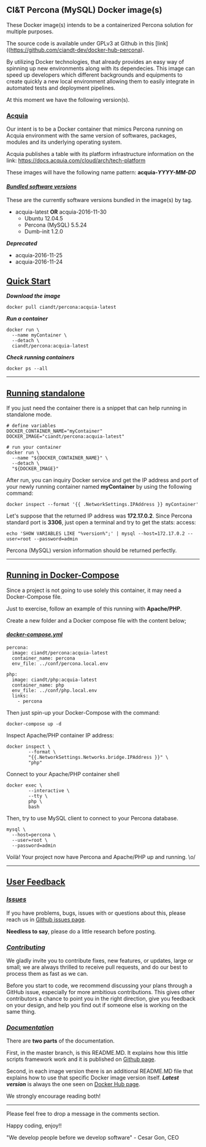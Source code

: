 ## CI&T Percona (MySQL) Docker image(s)

These Docker image(s) intends to be a containerized Percona solution for multiple purposes.

The source code is available under GPLv3 at Github in this [link]((https://github.com/ciandt-dev/docker-hub-percona).

By utilizing Docker technologies, that already provides an easy way of spinning up new environments along with its dependecies. This image can speed up developers which different backgrounds and equipments to create quickly a new local environment allowing them to easily integrate in automated tests and deployment pipelines.

At this moment we have the following version(s).

### [Acquia](#acquia)

Our intent is to be a Docker container that mimics Percona running on Acquia environment with the same version of softwares, packages, modules and its underlying operating system.

Acquia publishes a table with its platform infrastructure information on the link: https://docs.acquia.com/cloud/arch/tech-platform

These images will have the following name pattern: __acquia-*YYYY-MM-DD*__

#### [*Bundled software versions*](#software-versions)

These are the currently software versions bundled in the image(s) by tag.

* acquia-latest __OR__ acquia-2016-11-30
  * Ubuntu 12.04.5
  * Percona (MySQL) 5.5.24
  * Dumb-init 1.2.0

__*Deprecated*__

* acquia-2016-11-25
* acquia-2016-11-24

## [Quick Start](#quickstart)

__*Download the image*__

```
docker pull ciandt/percona:acquia-latest
```

__*Run a container*__

```
docker run \
  --name myContainer \
  --detach \
  ciandt/percona:acquia-latest
```

__*Check running containers*__

```
docker ps --all
```

* * *

## [Running standalone](#running-standalone)

If you just need the container there is a snippet that can help running in standalone mode.

```
# define variables
DOCKER_CONTAINER_NAME="myContainer"
DOCKER_IMAGE="ciandt/percona:acquia-latest"

# run your container
docker run \
  --name "${DOCKER_CONTAINER_NAME}" \
  --detach \
  "${DOCKER_IMAGE}"
```

After run, you can inquiry Docker service and get the IP address and port of your newly running container named __myContainer__ by using the following command:

```
docker inspect --format '{{ .NetworkSettings.IPAddress }} myContainer'
```

Let's suppose that the returned IP address was __172.17.0.2__.
Since Percona standard port is __3306__, just open a terminal and try to get the stats: access:

```
echo 'SHOW VARIABLES LIKE "%version%";' | mysql --host=172.17.0.2 --user=root --password=admin
```

Percona (MySQL) version information should be returned perfectly.

* * *

## [Running in Docker-Compose](#running-docker-compose)

Since a project is not going to use solely this container, it may need a Docker-Compose file.

Just to exercise, follow an example of this running with __Apache/PHP__.

Create a new folder and a Docker compose file with the content below;

#### [__*docker-compose.yml*__](#docker-compose)

```
percona:
  image: ciandt/percona:acquia-latest
  container_name: percona
  env_file: ../conf/percona.local.env

php:
  image: ciandt/php:acquia-latest
  container_name: php
  env_file: ../conf/php.local.env
  links:
    - percona
```

Then just spin-up your Docker-Compose with the command:

```
docker-compose up -d
```

Inspect Apache/PHP container IP address:

```
docker inspect \
        --format \
        "{{.NetworkSettings.Networks.bridge.IPAddress }}" \
        "php"
```

Connect to your Apache/PHP container shell

```
docker exec \
        --interactive \
        --tty \
        php \
        bash
```

Then, try to use MySQL client to connect to your Percona database.

```
mysql \
  --host=percona \
  --user=root \
  --password=admin
```

Voilà!
Your project now have Percona and Apache/PHP up and running.
\\o/

* * *

## [User Feedback](#user-feedback)

### [*Issues*](#issues)

If you have problems, bugs, issues with or questions about this, please reach us in [Github issues page](https://github.com/ciandt-dev/docker-hub-percona/issues).

__Needless to say__, please do a little research before posting.

### [*Contributing*](#contributing)

We gladly invite you to contribute fixes, new features, or updates, large or small; we are always thrilled to receive pull requests, and do our best to process them as fast as we can.

Before you start to code, we recommend discussing your plans through a GitHub issue, especially for more ambitious contributions. This gives other contributors a chance to point you in the right direction, give you feedback on your design, and help you find out if someone else is working on the same thing.

### [*Documentation*](#documentation)

There are __two parts__ of the documentation.

First, in the master branch, is this README.MD. It explains how this little scripts framework work and it is published on [Github page](https://github.com/ciandt-dev/docker-hub-percona).

Second, in each image version there is an additional README.MD file that explains how to use that specific Docker image version itself. __*Latest version*__ is always the one seen on [Docker Hub page](https://hub.docker.com/r/ciandt/percona).

We strongly encourage reading both!

* * *

Please feel free to drop a message in the comments section.

Happy coding, enjoy!!

"We develop people before we develop software" - Cesar Gon, CEO
